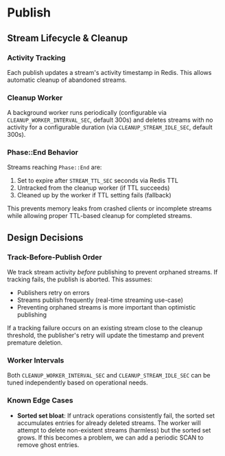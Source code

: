 # Publish

## Stream Lifecycle & Cleanup

### Activity Tracking

Each publish updates a stream's activity timestamp in Redis. This allows automatic cleanup of abandoned streams.

### Cleanup Worker

A background worker runs periodically (configurable via `CLEANUP_WORKER_INTERVAL_SEC`, default 300s) and deletes streams with no activity for a configurable duration (via `CLEANUP_STREAM_IDLE_SEC`, default 300s).

### Phase::End Behavior

Streams reaching `Phase::End` are:

1. Set to expire after `STREAM_TTL_SEC` seconds via Redis TTL
2. Untracked from the cleanup worker (if TTL succeeds)
3. Cleaned up by the worker if TTL setting fails (fallback)

This prevents memory leaks from crashed clients or incomplete streams while allowing proper TTL-based cleanup for completed streams.

## Design Decisions

### Track-Before-Publish Order

We track stream activity _before_ publishing to prevent orphaned streams.
If tracking fails, the publish is aborted. This assumes:

- Publishers retry on errors
- Streams publish frequently (real-time streaming use-case)
- Preventing orphaned streams is more important than optimistic publishing

If a tracking failure occurs on an existing stream close to the cleanup threshold, the publisher's retry will update the timestamp and prevent premature deletion.

### Worker Intervals

Both `CLEANUP_WORKER_INTERVAL_SEC` and `CLEANUP_STREAM_IDLE_SEC` can be tuned independently based on operational needs.

### Known Edge Cases

- **Sorted set bloat**: If untrack operations consistently fail, the sorted set accumulates entries for already deleted streams. The worker will attempt to delete non-existent streams (harmless) but the sorted set grows. If this becomes a problem, we can add a periodic SCAN to remove ghost entries.
